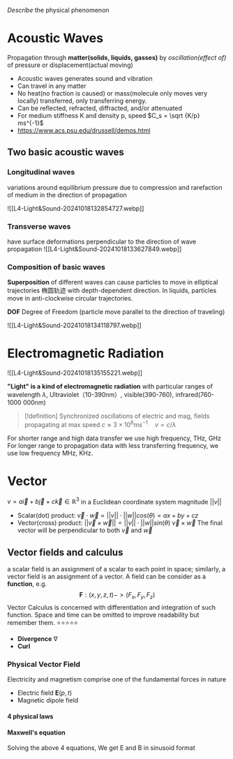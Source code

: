 *Describe* the physical phenomenon 

# Acoustic Waves
Propagation through **matter(solids, liquids, gasses)** by *oscillation(effect of)* of pressure or displacement(actual moving)
* Acoustic waves generates sound and vibration
* Can travel in any matter
* No heat(no fraction is caused) or mass(molecule only moves very locally) transferred, only transferring energy.
* Can be reflected, refracted, diffracted, and/or attenuated
* For medium stiffness K and density p, speed $C_s = \sqrt {K/p} ms^{-1}$ 
* https://www.acs.psu.edu/drussell/demos.html

## Two basic acoustic waves
### Longitudinal waves
variations around equilibrium pressure due to compression and rarefaction of medium in the direction of propagation

![[L4-Light&Sound-20241018132854727.webp]]




### Transverse waves
have surface deformations perpendicular to the direction of wave propagation
![[L4-Light&Sound-20241018133627849.webp]]

### Composition of basic waves
**Superposition** of different waves can cause particles to move in elliptical trajectories 椭圆轨迹 with depth-dependent direction. In liquids, particles move in anti-clockwise circular trajectories.

 **DOF** Degree of Freedom (particle move parallel to the direction of traveling)

![[L4-Light&Sound-20241018134118797.webp]]


# Electromagnetic Radiation
![[L4-Light&Sound-20241018135155221.webp]]

**"Light" is a kind of electromagnetic radiation** with particular ranges of wavelength $\lambda$, Ultraviolet（10-390nm）, visible(390-760), infrared(760-1000 000nm)

>[!definition] Synchronized oscillations of electric and mag, fields propagating at max speed $c \approx 3 \times 10^8 ms^{-1}\quad v = c/\lambda$

For shorter range and high data transfer we use high frequency, THz, GHz
For longer range to propagation data with less transferring frequency, we use low frequency MHz, KHz.

# Vector
$v = a \vec{i} +b\vec{j} + c\vec{k} \in \mathbb{R}^3$ in a Euclidean coordinate system
magnitude $||v||$ 
- Scalar(dot) product:  $\vec{v} \cdot \vec{w} = ||v|| \cdot ||w|| cos(\theta) = ax + by + cz$
- Vector(cross) product: $||\vec{v} \times \vec{w}|| = ||v|| \cdot ||w|| sin(\theta)$ 
  $\vec{v} \times \vec{w}$
  The final vector will be perpendicular to both $\vec v$ and $\vec w$

## Vector fields and calculus

a scalar field is an assignment of a scalar to each point in space; similarly, a vector field is an assignment of a vector. A field can be consider as a **function**, e.g.
$$
\mathbf{F}:(x,y,z,t) -> (F_x, F_y, F_z)
$$
Vector Calculus is concerned with differentiation and integration of such function. Space and time can be omitted to improve readability but remember them.
⭐⭐⭐⭐⭐
- **Divergence** $\nabla$
- **Curl**

### Physical Vector Field
Electricity and magnetism comprise one of the fundamental forces in nature
- Electric field $\mathbf{E}(p, t)$ 
- Magnetic dipole field

#### 4 physical laws
#### Maxwell's equation
Solving the above 4 equations, We get E and B in sinusoid format 







